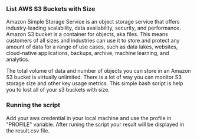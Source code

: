 ### **List AWS S3 Buckets with Size**
Amazon Simple Storage Service is an object storage service that offers industry-leading scalability, data availability, security, and performance. Amazon S3 bucket is a container for objects, aka files. This means customers of all sizes and industries can use it to store and protect any amount of data for a range of use cases, such as data lakes, websites, cloud-native applications, backups, archive, machine learning, and analytics.

The total volume of data and number of objects you can store in an Amazon S3 bucket is virtually unlimited. There is a lot of way you can monitor S3 storage size and other key usage metrics. This simple bash script is help you to lost all of your s3 buckets with size.

### **Running the script**
Add your aws credential in your local machine and use the profile in "PROFILE" variable. After runing the script your result will be displayed in the result.csv file.
